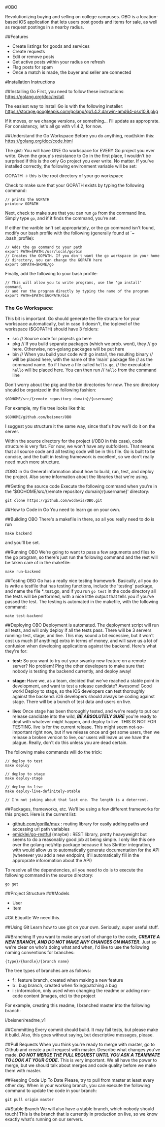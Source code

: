 #OBO

Revolutionizing buying and selling on college campuses.
OBO is a location-based iOS application that lets users post
goods and items for sale, as well as request postings in a 
nearby radius. 

##Features
- Create listings for goods and services
- Create requests
- Edit or remove posts
- Get active posts within your radius on refresh
- Flag posts for spam
- Once a match is made, the buyer and seller are connected


#Installation Instructions

##Installing Go
First, you need to follow these instructions:
https://golang.org/doc/install

The easiest way to install Go is with the following installer:
https://storage.googleapis.com/golang/go1.4.2.darwin-amd64-osx10.8.pkg

If it moves, or we change versions, or something... I'll update as approprate. For consistency, let's all go with v1.4.2, for now.

##Understand the Go Workspace
Before you do anything, read/skim this:
https://golang.org/doc/code.html

The gist:
You will have ONE Go workspace for EVERY Go project you ever write. Given the group's resistance to Go in the first place, I wouldn't be surprised if this is the only Go project you ever write. No matter. If you've installed correctly, the following environment variable will be set:

GOPATH -> this is the root directory of your go workspace

Check to make sure that your GOPATH exists by typing the following command:
```
// prints the GOPATH
printenv GOPATH
```
Next, check to make sure that you can run `go` from the command line. Simply type `go`, and if it finds the command, you're set.

If either the varible isn't set appropriately, or the go command isn't found, modify our bash profile with the following (generally found at `~ .bash_profile):

```
// Adds the go command to your path
export PATH=$PATH:/usr/local/go/bin
// Creates the GOPATH. If you don't want the go workspace in your home
// directory, you can change the GOPATH here
export GOPATH=$HOME/go
```

Finally, add the following to your bash profile:
```
// This will allow you to write programs, use the 'go install' command,
// and run the program directly by typing the name of the program
export PATH=$PATH:$GOPATH/bin
```

### The Go Workspace:
This bit is important. Go should generate the file structure for your workspace automatically, but in case it doesn't, the toplevel of the workspace ($GOPATH) should have 3 folders:
- src 	// Source code for projects go here
- pkg	// If you build separate packages (which we prob. wont), they 
		// go here. Otherwise, non-golang packages will be put here
- bin 	// When you build your code with go install, the resulting binary
		// will be placed here, with the name of the 'main' package file
		// as the command name. So if I have a file called `hello.go`,
		// the executable `hello` will be placed here. You can then run
		// `hello` from the command line

Don't worry about the pkg and the bin directories for now. The src directory should be organized in the following fashion:

```
$GOHOME/src/{remote repository domain}/{username}
```

For example, my file tree looks like this:

```
$GOHOME/github.com/beisner/OBO
```

I suggest you structure it the same way, since that's how we'll do it on the server.

Within the source directory for the project (/OBO in this case), code structure is very flat. For now, we won't have any subfolders. That means that all source code and all testing code will be in this file. Go is built to be concise, and the built in testing framework is excellent, so we don't really need much more structure.

#OBO in Go
General information about how to build, run, test, and deploy the project. Also some information about the libraries that we're using.

##Getting the source code
Execute the following command when you're in the '$GOHOME/src/{remote repository domain}/{username}' directory:
```
git clone https://github.com/wcdavis/OBO.git
```

##How to Code in Go
You need to learn go on your own.

##Building OBO
There's a makefile in there, so all you really need to do is run
```
make backend
```
and you'll be set.

##Running OBO
We're going to want to pass a few arguments and files to the go program, so there's just run the following command and the rest will be taken care of in the makefile:

```
make run-backend
```

##Testing OBO
Go has a really nice testing framework. Basically, all you do is write a testfile that has testing functions, include the 'testing' package, and name the file *_test.go, and if you run `go test` in the code directory all the tests will be performed, with a nice little output that tells you if you've passed the test. The testing is automated in the makefile, with the following command:
```
make test-backend
```

##Deploying OBO
Deployment is automated. The deployment script will run all tests, and will only deploy if all the tests pass. There will be 3 servers running: test, stage, and live. This may sound a bit excessive, but it won't cost us much (if anything) extra in terms of money, and will save us a lot of confusion when developing applications against the backend. Here's what they're for:

- **test:** So you want to try out your swanky new feature on a remote server? No problem! Ping the other developers to make sure that nobody is testing the backend currently, and deploy away!

- **stage:** Have we, as a team, decided that we've reached a stable point in development, and want to test a release candidate? Awesome! Good work! Deploy to stage, so the iOS developers can test thoroughly against the backend. iOS developers should always be coding against stage. There will be a bunch of test data and users on live.

- **live:** Once stage has been thoroughly tested, and we're ready to put our release candidate into the wild, ***BE ABSOLUTELY SURE*** you're ready to deal with whatever might happen, and deploy to live. THIS IS NOT FOR TESTING. live is for the current release. This might seem not-so-important right now, but if we release once and get some users, then we release a broken version to live, our users will leave us we have the plague. Really, don't do this unless you are dead certain.

The following make commands will do the trick:

```
// deploy to test
make deploy

// deploy to stage
make deploy-stage

// deploy to live
make deploy-live-definitely-stable

// I'm not joking about that last one. The length is a deterrent.
```

##Packages, frameworks, etc.
We'll be using a few different frameworks for this project. Here is the current list:

- [github.com/gorilla/mux](http://www.gorillatoolkit.org/pkg/mux) : routing library for easily adding paths and accessing url path variables
- [emicklei/go-restful](https://github.com/emicklei/go-restful) (maybe) : REST library, pretty heavyweight but seems to do a reasonably good job at being simple. I only like this one over the golang net/http package because it has Skritter integration, with would allow us to automatically generate documentation for the API (whenever you add a new endpoint, it'll automatically fill in the approprate inforomation about the API)

To resolve all the dependencies, all you need to do is to execute the following command in the source directory:

```
go get
```

##Project Structure
###Models
- User
- Item

#Git Etiquitte
We need this.

##Using Git
Learn how to use git on your own. Seriously, super useful stuff.

##Branching
If you want to make any sort of change to the code, ***CREATE A NEW BRANCH, AND DO NOT MAKE ANY CHANGES ON MASTER***. Just so we're clear on who's doing what and when, I'd like to use the following naming conventions for branches:
```
{type}/{handle}/{branch name}
```

The tree types of branches are as follows:
- f : feature branch, created when making a new feature
- b : bug branch, created when fixing/patching a bug
- i : information, only used when changing the readme or adding non-code content (images, etc) to the project

For example, creating this readme, I branched master into the following branch:

i/beisner/readme_v1

##Committing
Every commit should build. It may fail tests, but please make it build. Also, this goes without saying, but descriptive messages, please.

##Pull Requests
When you think you're ready to merge with master, go to Github and create a pull request with master. Describe what changes you've made. ***DO NOT MERGE THE PULL REQUEST UNTIL YOU ASK A TEAMMATE TO LOOK AT YOUR CODE.*** This is very important. We all have the power to merge, but we should talk about merges and code quality before we make them with master.

##Keeping Code Up To Date
Please, try to pull from master at least every other day. When in your working branch, you can execute the following command to update the code in your branch:
```
git pull origin master
```

##Stable Branch
We will also have a stable branch, which nobody should touch! This is the branch that is currently in production on live, so we know exactly what's running on our servers.